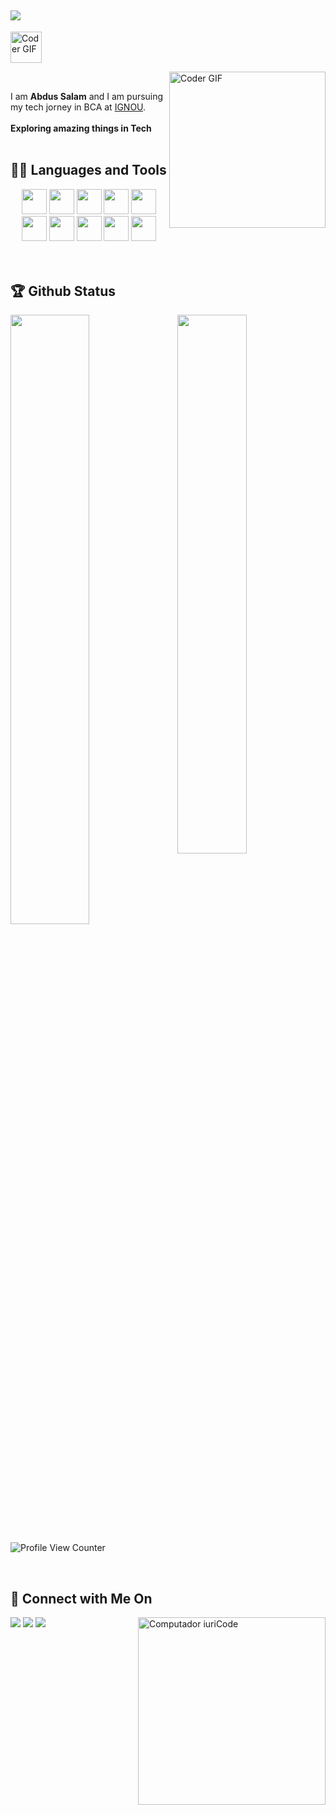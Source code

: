  ## ![](https://github.com/anaskhan28/anaskhan28/blob/main/Assest/header_.png)
<img alt="Coder GIF"  height= 50 src = "https://github.com/anaskhan28/anaskhan28/blob/main/Assest/Hello.gif" /> </div>

<img align="right" alt="Coder GIF" height=250 src="https://thumbs.gfycat.com/EvilNextDevilfish-small.gif" />

<br>

 I am **Abdus Salam** and I am pursuing my tech jorney in BCA at [IGNOU](https://igbou.ac.in/). <br><br>
 **Exploring amazing things in Tech**
<br>
<br>

## 👨‍💻 Languages and Tools
<div align="center">
 <img src="https://github.com/anaskhan28/anaskhan28/blob/main/Assest/python.png?raw=true" height="40">
 <img src="https://github.com/anaskhan28/anaskhan28/blob/main/Assest/html.png?raw=true" height="40" >
 <img src="https://github.com/anaskhan28/anaskhan28/blob/main/Assest/css.png?raw=true" height="40">
 <img src="https://github.com/anaskhan28/anaskhan28/blob/main/Assest/c.png?raw=true" height="40">
 <img src="https://github.com/anaskhan28/anaskhan28/blob/main/Assest/c++.png?raw=true" height="40" >
 <img src="https://github.com/anaskhan28/anaskhan28/blob/main/Assest/vs.png?raw=true" height="40">
 <img src="https://github.com/anaskhan28/anaskhan28/blob/main/Assest/git.png?raw=true" height="40" >
 <img src="https://github.com/anaskhan28/anaskhan28/blob/main/Assest/java.png?raw=true" height="40">
 <img src="https://github.com/anaskhan28/anaskhan28/blob/main/Assest/flutter.png?raw=true" height="40">
 <img src="https://github.com/anaskhan28/anaskhan28/blob/main/Assest/android.png?raw=true" height="40">
</div>
<br>
<br>

## 🏆 Github Status

<img  src="https://github-readme-stats.vercel.app/api?username=abdussalam02&show_icons=true&hide_border=false&theme=black" width="47%" align="right" >

<img  src="https://github-readme-streak-stats.herokuapp.com/?user=abdussalam02&theme=black" width="50%" >

![Profile View Counter](https://komarev.com/ghpvc/?username=abdussalam02)

<br>

## 👨 Connect with Me On

<img src="https://raw.githubusercontent.com/MicaelliMedeiros/micaellimedeiros/master/image/computer-illustration.png" min-width="300px" max-width="300px" width="300px" align="right" alt="Computador iuriCode">
<p align="left">

 


 </p>

 <p align="left">

  <a href="https://twitter.com/_aladdin_02" target = "_blank"  alt="Twitter">
  <img src="https://img.shields.io/badge/-Twitter-0e76a8?style=flat-square&logo=Twitter&logoColor=white&link=LINK-DO-SEU-TWITTER"/></a>
 
 <a href="https://www.linkedin.com/in/abdus-salam-06278a217/" target = "_blank" alt="Linkedin">
  <img src="https://img.shields.io/badge/-Linkedin-0e76a8?style=flat-square&logo=Linkedin&logoColor=white&link=LINK-DO-SEU-LINKEDIN"/></a>

  <a href="https://www.instagram.com/abdussalam_02/" target = "_blank" alt="Instagram">
  <img src="https://img.shields.io/badge/-Instagram-DF0174?style=flat-square&labelColor=DF0174&logo=instagram&logoColor=white&link=LINK-DO-SEU-INSTAGRAM"/></a>
</p>  
